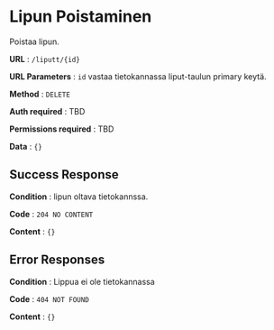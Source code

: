 # Lipun Poistaminen

Poistaa lipun.

**URL** : `/liputt/{id}`

**URL Parameters** : `id` vastaa tietokannassa liput-taulun primary keytä.

**Method** : `DELETE`

**Auth required** : TBD

**Permissions required** : TBD

**Data** : `{}`

## Success Response

**Condition** : lipun oltava tietokannssa.

**Code** : `204 NO CONTENT`

**Content** : `{}`

## Error Responses

**Condition** : Lippua ei ole tietokannassa

**Code** : `404 NOT FOUND`

**Content** : `{}`

